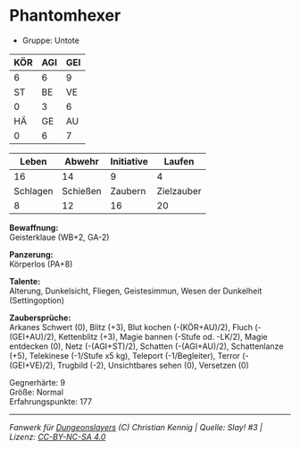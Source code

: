 # Phantomhexer  
- Gruppe: Untote  

| KÖR | AGI | GEI |  
| --- | --- | --- |  
| 6   | 6   | 9   |
| ST  | BE  | VE  |  
| 0   | 3   | 6   |
| HÄ  | GE  | AU  |  
| 0   | 6   | 7   |


| Leben    | Abwehr   | Initiative | Laufen     |
| -------- | -------- | ---------- | ---------- |
| 16       | 14       | 9          | 4          |
| Schlagen | Schießen | Zaubern    | Zielzauber |
| 8        | 12       | 16         | 20         |

**Bewaffnung:**  
Geisterklaue (WB+2, GA-2)

**Panzerung:**  
Körperlos (PA+8)

**Talente:**  
Alterung, Dunkelsicht, Fliegen, Geistesimmun, Wesen der Dunkelheit (Settingoption)

**Zaubersprüche:**  
Arkanes Schwert (0), Blitz (+3), Blut kochen (-(KÖR+AU)/2), Fluch (-(GEI+AU)/2), Kettenblitz (+3), Magie bannen (-Stufe od. -LK/2), Magie entdecken (0), Netz (-(AGI+ST)/2), Schatten (-(AGI+AU)/2), Schattenlanze (+5), Telekinese (-1/Stufe x5 kg), Teleport (-1/Begleiter), Terror (-(GEI+VE)/2), Trugbild (-2), Unsichtbares sehen (0), Versetzen (0)

Gegnerhärte: 9  
Größe: Normal  
Erfahrungspunkte: 177  



___
*Fanwerk für [Dungeonslayers](https://www.dungeonslayers.net/) (C) Christian Kennig | Quelle: Slay! #3 | Lizenz: [CC-BY-NC-SA 4.0](https://creativecommons.org/licenses/by-nc-sa/4.0/deed.de)*